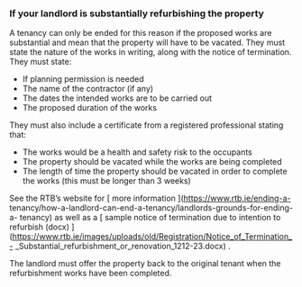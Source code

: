 ###  If your landlord is substantially refurbishing the property

A tenancy can only be ended for this reason if the proposed works are
substantial and mean that the property will have to be vacated. They must
state the nature of the works in writing, along with the notice of
termination. They must state:

  * If planning permission is needed 
  * The name of the contractor (if any) 
  * The dates the intended works are to be carried out 
  * The proposed duration of the works 

They must also include a certificate from a registered professional stating
that:

  * The works would be a health and safety risk to the occupants 
  * The property should be vacated while the works are being completed 
  * The length of time the property should be vacated in order to complete the works (this must be longer than 3 weeks) 

See the RTB’s website for [ more information ](https://www.rtb.ie/ending-a-
tenancy/how-a-landlord-can-end-a-tenancy/landlords-grounds-for-ending-a-
tenancy) as well as a [ sample notice of termination due to intention to
refurbish (docx)
](https://www.rtb.ie/images/uploads/old/Registration/Notice_of_Termination_-
_Substantial_refurbishment_or_renovation_1212-23.docx) .

The landlord must offer the property back to the original tenant when the
refurbishment works have been completed.
